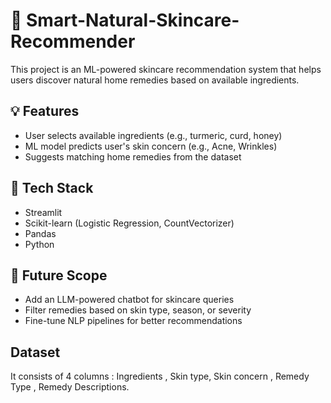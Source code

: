 # 🌿 Smart-Natural-Skincare-Recommender

This project is an ML-powered skincare recommendation system that helps users discover natural home remedies based on available ingredients.

## 💡 Features
- User selects available ingredients (e.g., turmeric, curd, honey)
- ML model predicts user's skin concern (e.g., Acne, Wrinkles)
- Suggests matching home remedies from the dataset

## 🔧 Tech Stack
- Streamlit
- Scikit-learn (Logistic Regression, CountVectorizer)
- Pandas
- Python

## 🚀 Future Scope
- Add an LLM-powered chatbot for skincare queries
- Filter remedies based on skin type, season, or severity
- Fine-tune NLP pipelines for better recommendations


## Dataset

It consists of 4 columns : Ingredients , Skin type, Skin concern , Remedy Type , Remedy Descriptions.

